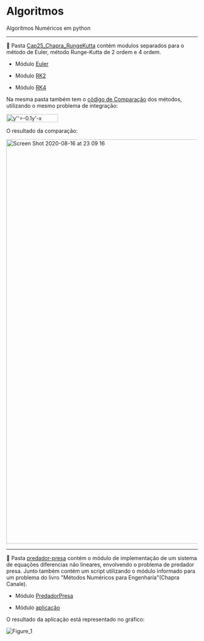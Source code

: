# Algoritmos
Algoritmos Numéricos em python

---

:large_blue_circle: Pasta [Cap25_Chapra_RungeKutta](https://github.com/PedroFabriz2/Algoritmos/tree/master/Cap25_Chapra_RungeKutta) contém modulos separados para o método de Euler,
método Runge-Kutta de 2 ordem e 4 ordem.

* Módulo [Euler](https://github.com/PedroFabriz2/Algoritmos/blob/master/Cap25_Chapra_RungeKutta/Integration_Euler.py)

* Módulo [RK2](https://github.com/PedroFabriz2/Algoritmos/blob/master/Cap25_Chapra_RungeKutta/RungeKutta2order.py)

* Módulo [RK4](https://github.com/PedroFabriz2/Algoritmos/blob/master/Cap25_Chapra_RungeKutta/RungeKutta4order.py)


Na mesma pasta também tem o [código de Comparação](https://github.com/PedroFabriz2/Algoritmos/blob/master/Cap25_Chapra_RungeKutta/ComparingMethods.py) dos métodos, utilizando o mesmo problema de integração:

<img src="http://www.sciweavers.org/tex2img.php?eq=%20y%27%27%3D-0.1y%27-x%20&bc=White&fc=Black&im=jpg&fs=12&ff=arev&edit=0" align="center" border="0" alt=" y''=-0.1y'-x " width="136" height="21" />

O resultado da comparação:

<img width="1063" alt="Screen Shot 2020-08-16 at 23 09 16" src="https://user-images.githubusercontent.com/44576768/90351079-847de680-e015-11ea-9fbb-0059553dd1d0.png">

---
:large_blue_circle: Pasta [predador-presa](https://github.com/PedroFabriz2/Algoritmos/tree/master/predador_presa) contém o módulo de implementação de um sistema de equações diferencias não lineares, envolvendo o problema de predador presa. Junto também contém um script utilizando o módulo informado para um problema do livro "Métodos Numéricos para Engenharia"(Chapra Canale).

* Módulo [PredadorPresa](https://github.com/PedroFabriz2/Algoritmos/blob/master/predador_presa/RK4predadorpresa.py)

* Módulo [aplicação](https://github.com/PedroFabriz2/Algoritmos/blob/master/predador_presa/example(27.22%20-%20Chapra).py)

O resultado da aplicação está representado no gráfico:

![Figure_1](https://user-images.githubusercontent.com/44576768/91508859-050ed380-e8af-11ea-9459-314424906f48.png)



